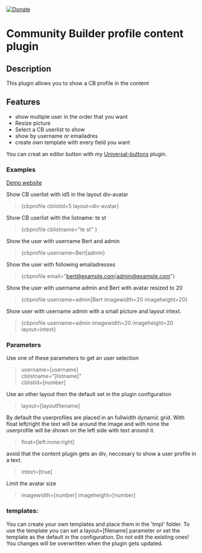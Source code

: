 [![Donate](https://img.shields.io/badge/Donate-PayPal-green.svg)](https://www.paypal.com/donate/?business=SAT23GPU7F6AS&no_recurring=1&currency_code=EUR)
# Community Builder profile content plugin

## Description
This plugin allows you to show a CB profile in the content

## Features

- show multiple user in the order that you want
- Resize picture
- Select a CB userlist to show
- show by username or emailadres
- create own template with every field you want

You can creat an editor button with my [Universal-buttons](https://github.com/Tazzios/Universal-buttons) plugin. 

### Examples
[Demo website](https://marijqg132.132.axc.nl/demo/)

Show CB userlist with id5 in the layout div-avatar
>{cbprofile cblistid=5 layout=div-avatar}

Show CB userlist with the listname: te st 
>{cbprofile cblistname="te st" }

Show the user with username Bert and admin 
>{cbprofile username=Bert|admin}

Show the user with following emailadresses 
>{cbprofile email="bert@example.com|admin@example.com"}

Show the user with username admin and Bert with avatar resized to 20
>{cbprofile username=admin|Bert imagewidth=20 imageheight=20}

Show user with username admin with a small picture and layout intext.
>{cbprofile username=admin imagewidth=20 imageheight=20 layout=intext} 


### Parameters

Use one of these parameters to get an user selection
>username=[username]  
>cblistname="[listname]"  
>cblistid=[number]  

Use an other layout then the default set in the plugin configuration
>layout=[layoutfilename]

By default the userprofiles are placed in an fullwidth dynamic grid. With float left/right the text will be around the image and with none the userprofile will be shown on the left side with text around it.
>float=[left:none:right]

avoid that the content plugin gets an div, neccesary to show a user profile in a text.
>intext=[true]

Limit the avatar size
>imagewidth=[number]
>imageheight=[number]


### templates:

You can create your own templates and place them in the 'tmpl' folder.
To use the template you can set a layout=[filename] parameter or set the template as the default in the configuration.
Do not edit the existing ones! You changes will be overwritten when the plugin gets updated.




